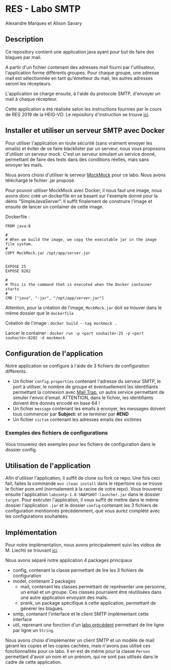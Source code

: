 # RES - Labo SMTP

Alexandre Marques et Alison Savary

## Description
Ce repository contient une application java ayant pour but de faire des blagues par mail. 

A partir d'un fichier contenant des adresses mail fourni
par l'utilisateur, l'application forme différents groupes. Pour chaque groupe, une adresse mail est sélectionnée en tant
qu'émetteur du mail, les autres adresses seront les récepteurs. 

L'application se charge ensuite, à l'aide du protocole SMTP, d'envoyer un mail à chaque récepteur.

Cette application a été réalisée selon les instructions fournies par le cours de RES 2019 de la HEIG-VD. Le repository 
d'instruction se trouve [ici](https://github.com/SoftEng-HEIGVD/Teaching-HEIGVD-RES-2019-Labo-SMTP).
## Installer et utiliser un serveur SMTP avec Docker
Pour utiliser l'application en toute sécurité (sans vraiment envoyer les emails) et éviter de se faire blacklister par un 
serveur, nous vous proposons d'utiliser un serveur mock. C'est un serveur simulant un service donné, permettant de faire 
des tests dans des conditions réelles, mais sans envoyer les mails. 

Nous avons choisi d'utiliser le serveur [MockMock](https://github.com/tweakers/MockMock) pour ce labo. 
Nous avons téléchargé le fichier .jar proposé. 

Pour pouvoir utiliser MockMock avec Docker, il nous faut une image,
nous avons donc créé un dockerfile en se basant sur l'exemple donné pour la démo "SimpleJavaServer". Il suffit finalement
de construire l'image et ensuite de lancer un container de cette image. 

Dockerfile :
```
FROM java:8

#
# When we build the image, we copy the executable jar in the image file system. 
#
COPY MockMock.jar /opt/app/server.jar


EXPOSE 25
EXPOSE 8282

#
# This is the command that is executed when the Docker container starts
#
CMD ["java", "-jar", "/opt/app/server.jar"]
```

Attention, pour la création de l'image, `MockMock.jar` doit se trouver dans le même dossier que le `dockerfile`

Création de l'image :
`docker build --tag mockmock .`

Lancer le container : 
`docker run -p <port souhaité>:25 -p <port souhaité>:8282 -d mockmock`

## Configuration de l'application
Notre application se configure à l'aide de 3 fichiers de configuration différents. 
- Un fichier `config.properties` contenant l'adresse du serveur SMTP, le port à utiliser, le nombre de groupe et 
éventuellement les identifiants permettant la connexion avec [Mail Trap](https://mailtrap.io/), un autre service permettant
de simuler l'envoi d'email. ATTENTION, dans le fichier, les identifiants doivent être donnés encodé en base 64 !
- Un fichier `message` contenant les emails à envoyer, les messages doivent tous commencer par **Subject:** et se terminer par **#END**
- Un fichier `victim` contenant les adresses emails des victimes

### Exemples des fichiers de configurations
Vous trouverez des exemples pour les fichiers de configuration dans le dossier config.

## Utilisation de l'application
Afin d'utiliser l'application, il suffit de clone ou fork ce repo. Une fois ceci fait, faites la commande `mvn clean install` 
dans le répertoire où se trouve le fichier pom.xml (normalement à la racine de votre repo). 
Vous trouverez ensuite l'application `labosmtp-1.0-SNAPSHOT-launcher.jar` dans le dossier `target`. Pour exécuter l'application,
il vous suffit de mettre dans le même dossier l'application `.jar` et le dossier `config` contenant les 3 fichiers de configuration 
mentionnés précédemment, que vous aurez complété avec les configurations souhaitées.

## Implémentation
Pour notre implémentation, nous avons principalement suivi les vidéos de M. Liechti se trouvant [ici](https://youtu.be/ot-bDyqgTtk).

Nous avons séparé notre application 4 packages principaux
- config, contenant la classe permettant de lire les 3 fichiers de configuration
- model, contenant 2 packages
     - mail, contenant les classes permettant de représenter une personne, un email et un groupe. Ces classes pourraient être réutilisées dans 
     une autre application envoyant des mails. 
     - prank, un package spécifique à cette application, permettant de générer les blagues.
- smtp, contenant l'interface et le client SMTP implémentant cette interface 
- util, reprenant une fonction d'un [labo précédent](https://github.com/Boosterloop/Teaching-HEIGVD-RES-2019-Labo-Java-IO)
permettant de lire ligne par ligne un `String`.

Nous avons choisi d'implémenter un client SMTP et un modèle de mail gérant les copies et les copies cachées, mais n'avons 
pas utilisé ces fonctionnalités pour ce labo. Il en est de même pour la classe `Person` permettant d'avoir un nom et un prénom, 
qui ne sont pas utilisés dans le cadre de cette application.